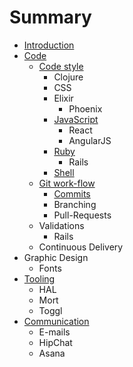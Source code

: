 # Summary

* [Introduction](README.md)
* [Code](code.md)
   * [Code style](code/style.md)
       * Clojure
       * CSS
       * Elixir
           * Phoenix
       * [JavaScript](code/style/js.md)
           * React
           * AngularJS
       * [Ruby](code/style/ruby.md)
           * Rails
       * [Shell](code/style/shell.md)
   * [Git work-flow](code/git.md)
       * [Commits](code/git/commits.md)
       * Branching
       * Pull-Requests
   * Validations
       * Rails
   * Continuous Delivery
* Graphic Design
   * Fonts
* [Tooling](tooling.md)
   * HAL
   * Mort
   * Toggl
* [Communication](communication.md)
   * E-mails
   * HipChat
   * Asana

